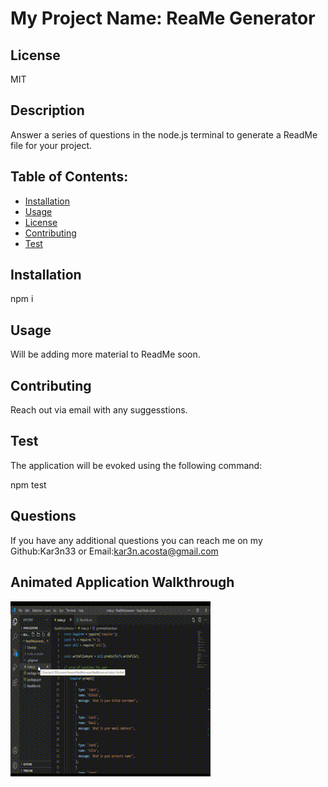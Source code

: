 # My Project Name: ReaMe Generator
## License
  MIT

## Description 
  Answer a series of questions in the node.js terminal to generate a ReadMe file for your project.

## Table of Contents:
      
  * [Installation](#installation)
  * [Usage](#usage)
  * [License](#license)
  * [Contributing](#contributing)
  * [Test](#test)
    
## Installation
  npm i

## Usage 
  Will be adding more material to ReadMe soon.

## Contributing 
  Reach out via email with any suggesstions.

## Test 
The application will be evoked using the following command:

  npm test

    
## Questions
If you have any additional questions you can reach me on my Github:Kar3n33 or Email:kar3n.acosta@gmail.com

## Animated Application Walkthrough
      
 ![](readme.gif)     